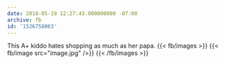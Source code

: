 ```yaml
---
date: 2018-05-19 12:27:43.000000000 -07:00
archive: fb
id: '1526758063'
---
```


This A+ kiddo hates shopping as much as her papa.
{{< fb/images >}}
{{< fb/image src="image.jpg" />}}
{{< /fb/images >}}
